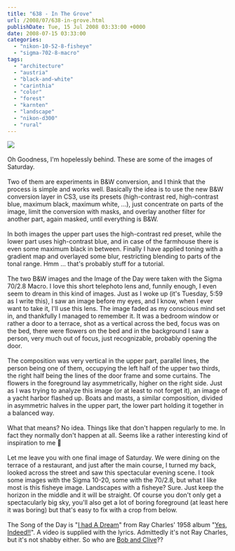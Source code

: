 ```yaml
---
title: "638 - In The Grove"
url: /2008/07/638-in-grove.html
publishDate: Tue, 15 Jul 2008 03:33:00 +0000
date: 2008-07-15 03:33:00
categories: 
  - "nikon-10-52-8-fisheye"
  - "sigma-702-8-macro"
tags: 
  - "architecture"
  - "austria"
  - "black-and-white"
  - "carinthia"
  - "color"
  - "forest"
  - "karnten"
  - "landscape"
  - "nikon-d300"
  - "rural"
---
```

<a href="https://d25zfm9zpd7gm5.cloudfront.net/1200x1200/2008/20080712_151814_ps.jpg" target="_blank"><img src="https://d25zfm9zpd7gm5.cloudfront.net/0600x0600/2008/20080712_151814_ps.jpg"/></a><br/><br/>Oh Goodness, I'm hopelessly behind. These are some of the images of Saturday. <br/><br/><a href="https://d25zfm9zpd7gm5.cloudfront.net/1200x1200/2008/20080712_165700_ps.jpg" target="_blank"><img alt="" border="0" src="https://d25zfm9zpd7gm5.cloudfront.net/0150x0150/2008/20080712_165700_ps.jpg" style="margin: 0pt 0px 0pt 10px; float: right;"/></a> Two of them are experiments in B&amp;W conversion, and I think that the process is simple and works well. Basically the idea is to use the new B&AMP;W conversion layer in CS3, use its presets (high-contrast red, high-contrast blue, maximum black, maximum white, ...), just concentrate on parts of the image, limit the conversion with masks, and overlay another filter for another part, again masked, until everything is B&amp;W. <br/><br/><a href="https://d25zfm9zpd7gm5.cloudfront.net/1200x1200/2008/20080712_151015_ps.jpg" target="_blank"><img alt="" border="0" src="https://d25zfm9zpd7gm5.cloudfront.net/0150x0150/2008/20080712_151015_ps.jpg" style="margin: 0pt 10px 0pt 0px; float: left;"/></a> In both images the upper part uses the high-contrast red preset, while the lower part uses high-contrast blue, and in case of the farmhouse there is even some maximum black in between. Finally I have applied toning with a gradient map and overlayed some blur, restricting blending to parts of the tonal range. Hmm ... that's probably stuff for a tutorial.<br/><br/>The two B&amp;W images and the Image of the Day were taken with the Sigma 70/2.8 Macro. I love this short telephoto lens and, funnily enough, I even seem to dream in this kind of images. Just as I woke up (it's Tuesday, 5:59 as I write this), I saw an image before my eyes, and I know, when I ever want to take it, I'll use this lens. The image faded as my conscious mind set in, and thankfully I managed to remember it. It was a bedroom window or rather a door to a terrace, shot as a vertical across the bed, focus was on the bed, there were flowers on the bed and in the background I saw a person, very much out of focus, just recognizable, probably opening the door. <br/><br/>The composition was very vertical in the upper part, parallel lines, the person being one of them, occupying the left half of the upper two thirds, the right half being the lines of the door frame and some curtains. The flowers in the foreground lay asymmetrically, higher on the right side. Just as I was trying to analyze this image (or at least to not forget it), an image of a yacht harbor flashed up. Boats and masts, a similar composition, divided in asymmetric halves in the upper part, the lower part holding it together in a balanced way. <br/><br/>What that means? No idea. Things like that don't happen regularly to me. In fact they normally don't happen at all. Seems like a rather interesting kind of inspiration to me 🙂<br/><br/><a href="https://d25zfm9zpd7gm5.cloudfront.net/1200x1200/2008/20080712_195555_ps.jpg" target="_blank"><img alt="" border="0" src="https://d25zfm9zpd7gm5.cloudfront.net/0150x0150/2008/20080712_195555_ps.jpg" style="margin: 0pt 0px 0pt 10px; float: right;"/></a> Let me leave you with one final image of Saturday. We were dining on the terrace of a restaurant, and just after the main course, I turned my back, looked across the street and saw this spectacular evening scene. I took some images with the Sigma 10-20, some with the 70/2.8, but what I like most is this fisheye image. Landscapes with a fisheye? Sure. Just keep the horizon in the middle and it will be straight. Of course you don't only get a spectacularly big sky, you'll also get a lot of boring foreground (at least here it was boring) but that's easy to fix with a crop from below.<br/><br/>The Song of the Day is "<a href="http://www.lyricsmode.com/lyrics/r/ray_charles/i_had_a_dream.html" target="_blank">I had A Dream</a>" from Ray Charles' 1958 album "<a href="http://www.amazon.com/Yes-Indeed-Ray-Charles/dp/B0007KVDGS" target="_blank">Yes, Indeed!!</a>". A video is supplied with the lyrics. Admittedly it's not Ray Charles, but it's not shabby either. So who are <a href="http://www.youtube.com/watch?v=c6P1dSgq9fs" target="_blank">Bob and Clive</a>??
